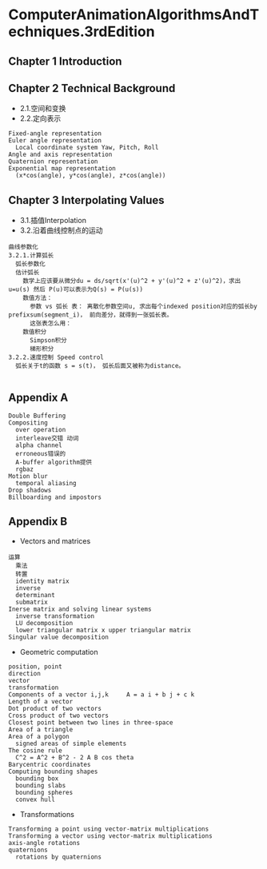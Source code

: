 # ComputerAnimationAlgorithmsAndTechniques.3rdEdition
## Chapter 1 Introduction
## Chapter 2 Technical Background
- 2.1.空间和变换
- 2.2.定向表示
```
Fixed-angle representation
Euler angle representation
  Local coordinate system Yaw, Pitch, Roll
Angle and axis representation
Quaternion representation
Exponential map representation
  (x*cos(angle), y*cos(angle), z*cos(angle))
```
## Chapter 3 Interpolating Values
- 3.1.插值Interpolation
- 3.2.沿着曲线控制点的运动
```
曲线参数化
3.2.1.计算弧长
  弧长参数化 
  估计弧长
    数学上应该要从微分du = ds/sqrt(x'(u)^2 + y'(u)^2 + z'(u)^2)，求出u=u(s) 然后 P(u)可以表示为Q(s) = P(u(s))
    数值方法：
      参数 vs 弧长 表： 离散化参数空间u, 求出每个indexed position对应的弧长by prefixsum(segment_i)， 前向差分，就得到一张弧长表。
      这张表怎么用：
    数值积分
      Simpson积分
      梯形积分
3.2.2.速度控制 Speed control
  弧长关于t的函数 s = s(t)， 弧长后面又被称为distance。
  
```


## Appendix A
```
Double Buffering
Compositing
  over operation
  interleave交错 动词
  alpha channel
  erroneous错误的
  A-buffer algorithm提供
  rgbaz
Motion blur
  temporal aliasing
Drop shadows  
Billboarding and impostors
```
## Appendix B
- Vectors and matrices
```
运算
  乘法
  转置
  identity matrix
  inverse
  determinant
  submatrix
Inerse matrix and solving linear systems
  inverse transformation
  LU decomposition
  lower triangular matrix x upper triangular matrix
Singular value decomposition
```
- Geometric computation
```  
position, point
direction
vector
transformation
Components of a vector i,j,k     A = a i + b j + c k
Length of a vector
Dot product of two vectors
Cross product of two vectors
Closest point between two lines in three-space
Area of a triangle
Area of a polygon
  signed areas of simple elements
The cosine rule
  C^2 = A^2 + B^2 - 2 A B cos theta
Barycentric coordinates
Computing bounding shapes
  bounding box
  bounding slabs
  bounding spheres
  convex hull
```

- Transformations
```  
Transforming a point using vector-matrix multiplications
Transforming a vector using vector-matrix multiplications
axis-angle rotations
quaternions
  rotations by quaternions
  
```
